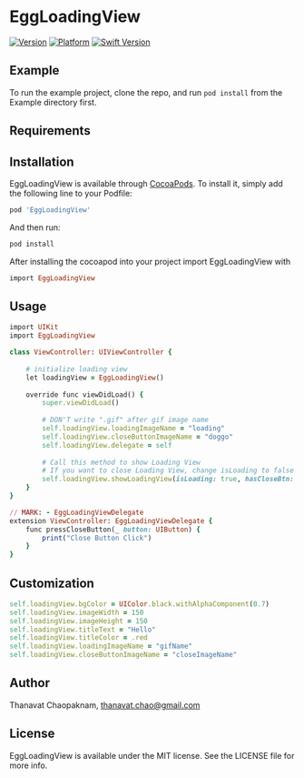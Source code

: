 # EggLoadingView
[![Version](https://img.shields.io/cocoapods/v/EggLoadingView.svg?style=flat)](https://cocoapods.org/pods/EggLoadingView)
[![Platform](https://img.shields.io/cocoapods/p/EggLoadingView.svg?style=flat)](https://cocoapods.org/pods/EggLoadingView)
[![Swift Version](https://img.shields.io/badge/Swift-5.0-green.svg?style=flat)](https://cocoapods.org/pods/EggLoadingView)

## Example

To run the example project, clone the repo, and run `pod install` from the Example directory first.

## Requirements

## Installation

EggLoadingView is available through [CocoaPods](https://cocoapods.org). To install
it, simply add the following line to your Podfile:

```ruby
pod 'EggLoadingView'
```

And then run:
```ruby
pod install
```

After installing the cocoapod into your project import EggLoadingView with
```ruby
import EggLoadingView
```

## Usage 
```ruby
import UIKit
import EggLoadingView

class ViewController: UIViewController {
    
    # initialize loading view 
    let loadingView = EggLoadingView()
    
    override func viewDidLoad() {
        super.viewDidLoad()
        
        # DON'T write ".gif" after gif image name
        self.loadingView.loadingImageName = "loading"
        self.loadingView.closeButtonImageName = "doggo"
        self.loadingView.delegate = self
        
        # Call this method to show Loading View
        # If you want to close Loading View, change isLoading to false
        self.loadingView.showLoadingView(isLoading: true, hasCloseBtn: true)
    }
}

// MARK: - EggLoadingViewDelegate
extension ViewController: EggLoadingViewDelegate {
    func pressCloseButton(_ button: UIButton) {
        print("Close Button Click")
    }
}
```
## Customization
```ruby
self.loadingView.bgColor = UIColor.black.withAlphaComponent(0.7)
self.loadingView.imageWidth = 150
self.loadingView.imageHeight = 150
self.loadingView.titleText = "Hello"
self.loadingView.titleColor = .red
self.loadingView.loadingImageName = "gifName"
self.loadingView.closeButtonImageName = "closeImageName"
```

## Author

Thanavat Chaopaknam, thanavat.chao@gmail.com

## License

EggLoadingView is available under the MIT license. See the LICENSE file for more info.
